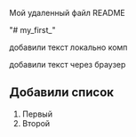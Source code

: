Мой удаленный файл README

"# my_first_"  

добавили текст локально комп

добавили текст через браузер




## Добавили список
1. Первый
2. Второй  
    